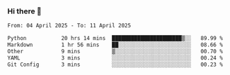 ### Hi there 👋

<!--[![Top Langs](https://github-readme-stats.vercel.app/api/top-langs/?username=Shuze-Liu)](https://github.com/Shuze-Liu/github-readme-stats)-->
<!--START_SECTION:waka-->

```txt
From: 04 April 2025 - To: 11 April 2025

Python           20 hrs 14 mins  ██████████████████████▒░░   89.99 %
Markdown         1 hr 56 mins    ██░░░░░░░░░░░░░░░░░░░░░░░   08.66 %
Other            9 mins          ▒░░░░░░░░░░░░░░░░░░░░░░░░   00.70 %
YAML             3 mins          ░░░░░░░░░░░░░░░░░░░░░░░░░   00.24 %
Git Config       3 mins          ░░░░░░░░░░░░░░░░░░░░░░░░░   00.23 %
```

<!--END_SECTION:waka-->

<!--
**Shuze-Liu/Shuze-Liu** is a ✨ _special_ ✨ repository because its `README.md` (this file) appears on your GitHub profile.

Here are some ideas to get you started:

- 🔭 I’m currently working on ...
- 🌱 I’m currently learning ...
- 👯 I’m looking to collaborate on ...
- 🤔 I’m looking for help with ...
- 💬 Ask me about ...
- 📫 How to reach me: ...
- 😄 Pronouns: ...
- ⚡ Fun fact: ...
-->
